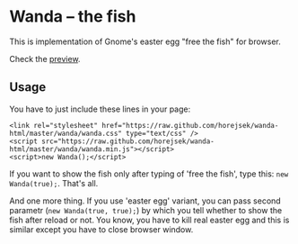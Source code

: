 # Wanda – the fish

This is implementation of Gnome's easter egg "free the fish" for browser.

Check the [preview](http://htmlpreview.github.com/?https://github.com/horejsek/wanda-html/blob/master/example.html).

## Usage

You have to just include these lines in your page:

    <link rel="stylesheet" href="https://raw.github.com/horejsek/wanda-html/master/wanda/wanda.css" type="text/css" />
    <script src="https://raw.github.com/horejsek/wanda-html/master/wanda/wanda.min.js"></script>
    <script>new Wanda();</script>

If you want to show the fish only after typing of 'free the fish', type this: `new Wanda(true);`. That's all.

And one more thing. If you use 'easter egg' variant, you can pass second parametr (`new Wanda(true, true);`) by which you tell whether to show the fish after reload or not. You know, you have to kill real easter egg and this is similar except you have to close browser window.
